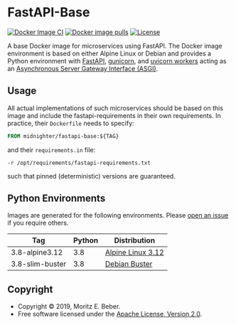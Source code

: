 # FastAPI-Base

[![Docker Image CI](https://github.com/Midnighter/fastapi-base/workflows/Docker%20Image%20CI/badge.svg)](https://github.com/Midnighter/fastapi-base/actions)
[![Docker image pulls](https://img.shields.io/docker/pulls/midnighter/fastapi-base)](https://hub.docker.com/r/midnighter/fastapi-base)
[![License](https://img.shields.io/badge/license-Apache--2.0-blueviolet)](https://opensource.org/licenses/Apache-2.0)

A base Docker image for microservices using FastAPI. The Docker image
environment is based on either Alpine Linux or Debian and provides a Python
environment with [FastAPI](https://fastapi.tiangolo.com/),
[gunicorn](https://gunicorn.org/), and [uvicorn
workers](https://www.uvicorn.org/) acting as an [Asynchronous Server Gateway
Interface (ASGI)](https://asgi.readthedocs.io/en/latest/).

## Usage

All actual implementations of such microservices should be based on this image
and include the fastapi-requirements in their own requirements. In practice,
their `Dockerfile` needs to specify:

```dockerfile
FROM midnighter/fastapi-base:${TAG}
```

and their `requirements.in` file:

```
-r /opt/requirements/fastapi-requirements.txt
```

such that pinned (deterministic) versions are guaranteed.

## Python Environments

Images are generated for the following environments. Please [open an
issue](https://github.com/Midnighter/fastapi-base/issues/new) if you require
others.

| Tag | Python | Distribution |
| --- | ------ | ------------ |
| 3.8-alpine3.12 | 3.8 | [Alpine Linux 3.12](https://www.alpinelinux.org/) |
| 3.8-slim-buster | 3.8 | [Debian Buster](https://www.debian.org/) |

## Copyright

* Copyright © 2019, Moritz E. Beber.
* Free software licensed under the [Apache License, Version 2.0](LICENSE).
